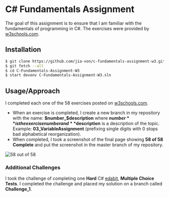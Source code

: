 # C# Fundamentals Assignment
The goal of this assignment is to ensure that I am familiar with the fundamentals of programming in C#. The exercises were provided by 
[w3schools.com](https://www.w3schools.com/cs/exercise.asp?filename=exercise_syntax1).

## Installation

```bash
$ git clone https://github.com/jia-von/c-fundamentals-assignment-w3.git
$ git fetch --all
$ cd C-Fundamentals-Assignment-W3
$ start devenv C-Fundamentals-Assignment-W3.sln
`````
## Usage/Approach

I completed each one of the 58 exercises posted on [w3schools.com](https://www.w3schools.com/cs/exercise.asp?filename=exercise_syntax1).
- When an exercise is completed, I create a new branch in my repository with the name: **$number_$description** where **$number** is the exercise number and **$description** is a description of the topic. Example: **03_VariableAssignment** (prefixing single digits with 0 stops bad alphabetical reorganization).
- When completed, I took a screenshot of the final page showing **58 of 58 Complete** and put the screenshot in the master branch of my repository.

![58 out of 58](Capture.PNG)

### Additional Challenges

I took the challenge of completing one **Hard** C# [edabit](https://edabit.com/challenge/thXMEAWNWyk9cCZcM), **Multiple Choice Tests**. I completed the challenge and placed my solution on a branch called **Challenge_1**. 

